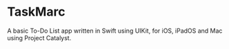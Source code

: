 # TaskMarc
A basic To-Do List app written in Swift using UIKit, for iOS, iPadOS and Mac using Project Catalyst.
